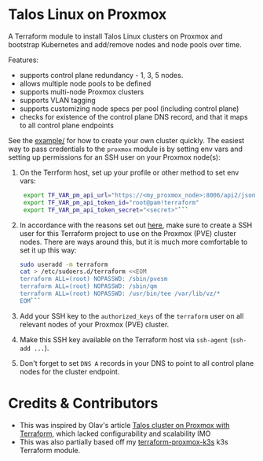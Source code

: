 # Talos Linux on Proxmox

A Terraform module to install Talos Linux clusters on Proxmox and
bootstrap Kubernetes and add/remove nodes and node pools over time.

Features:

 - supports control plane redundancy - 1, 3, 5 nodes.
 - allows multiple node pools to be defined
 - supports multi-node Proxmox clusters
 - supports VLAN tagging
 - supports customizing node specs per pool (including control plane)
 - checks for existence of the control plane DNS record, and that it maps to
   all control plane endpoints

See the [example/](example/) for how to create your own cluster quickly. The
easiest way to pass credentials to the `proxmox` module is by setting env
vars and setting up permissions for an SSH user on your Proxmox node(s):

1. On the Terrform host, set up your profile or other method to set env vars:
   ```bash
    export TF_VAR_pm_api_url="https://<my_proxmox_node>:8006/api2/json"
    export TF_VAR_pm_api_token_id="root@pam!terraform"
    export TF_VAR_pm_api_token_secret="<secret>"```

1. In accordance with the reasons set out
   [here](https://github.com/bpg/terraform-provider-proxmox/blob/main/docs/index.md),
   make sure to create a SSH user for this Terraform project to use on the
   Proxmox (PVE) cluster nodes. There are ways around this, but it is much more
   comfortable to set it up this way:  
   ```bash
   sudo useradd -m terraform
   cat > /etc/sudoers.d/terraform <<EOM
   terraform ALL=(root) NOPASSWD: /sbin/pvesm
   terraform ALL=(root) NOPASSWD: /sbin/qm
   terraform ALL=(root) NOPASSWD: /usr/bin/tee /var/lib/vz/*
   EOM```

1. Add your SSH key to the `authorized_keys` of the `terraform` user on all
   relevant nodes of your Proxmox (PVE) cluster.

1. Make this SSH key available on the Terraform host via `ssh-agent` (`ssh-add ...`).

1. Don't forget to set `DNS A` records in your DNS to point to all control plane nodes
   for the cluster endpoint.

# Credits & Contributors

 - This was inspired by Olav's article [Talos cluster on Proxmox with
   Terraform](https://olav.ninja/talos-cluster-on-proxmox-with-terraform),
   which lacked configurability and scalability IMO
 - This was also partially based off
   my [terraform-proxmox-k3s](https://github.com/jan-tee/terraform-proxmox-k3s)
   k3s Terraform module.
